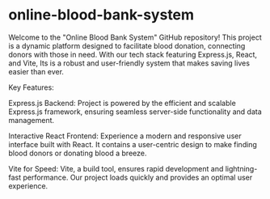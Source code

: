 # online-blood-bank-system
Welcome to the "Online Blood Bank System" GitHub repository! This project is a dynamic platform designed to facilitate blood donation, connecting donors with those in need. With our tech stack featuring Express.js, React, and Vite, Its is  a robust and user-friendly system that makes saving lives easier than ever.

Key Features:

Express.js Backend:  Project is powered by the efficient and scalable Express.js framework, ensuring seamless server-side functionality and data management.

Interactive React Frontend: Experience a modern and responsive user interface built with React. It contains a user-centric design to make finding blood donors or donating blood a breeze.

Vite for Speed: Vite, a build tool, ensures rapid development and lightning-fast performance. Our project loads quickly and provides an optimal user experience.
